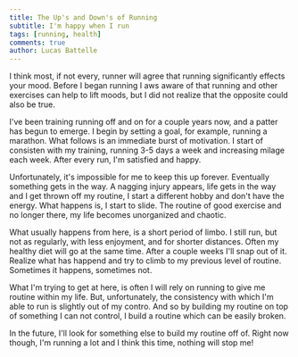 ```yaml
---
title: The Up's and Down's of Running
subtitle: I'm happy when I run
tags: [running, health]
comments: true
author: Lucas Battelle
---
```



I think most, if not every, runner will agree that running significantly effects your mood. Before I began running I aws aware of that running and other exercises can help to lift moods, but I did not realize that the opposite could also be true.

I've been training running off and on for a couple years now, and a patter has begun to emerge. I begin by setting a goal, for example, running a marathon. What follows is an immediate burst of motivation. I start of consisten with my training, running 3-5 days a week and increasing milage each week. After every run, I'm satisfied and happy. 

Unfortunately, it's impossible for me to keep this up forever. Eventually something gets in the way. A nagging injury appears, life gets in the way and I get thrown off my routine, I start a different hobby and don't have the energy. What happens is, I start to slide. The routine of good exercise and no longer there, my life becomes unorganized and chaotic.

What usually happens from here, is a short period of limbo. I still run, but not as regularly, with less enjoyment, and for shorter distances. Often my healthy diet will go at the same time. After a couple weeks I'll snap out of it. Realize what has happend and try to climb to my previous level of routine. Sometimes it happens, sometimes not.

What I'm trying to get at here, is often I will rely on running to give me routine within my life. But, unfortunately, the consistency with which I'm able to run is slightly out of my contro. And so by building my routine on top of something I can not control, I build a routine which can be easily broken.

In the future, I'll look for something else to build my routine off of. Right now though, I'm running a lot and I think this time, nothing will stop me!